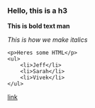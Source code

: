 ### Hello, this is a h3

**This is bold text man**

*This is how we make italics*

```
<p>Heres some HTML</p>
<ul>
	<li>Jeff</li>
	<li>Sarah</li>
	<li>Vivek</li>
</ul>
```

[link](http://www.google.com)